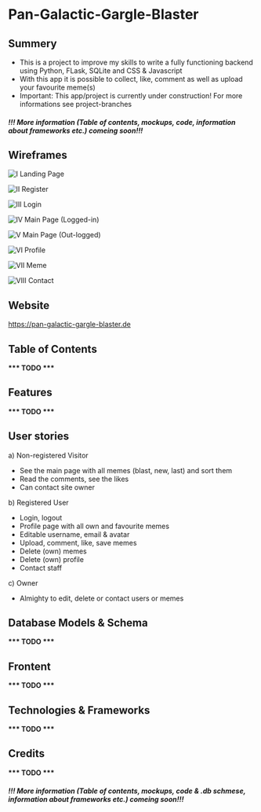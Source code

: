# Pan-Galactic-Gargle-Blaster

## Summery

- This is a project to improve my skills to write a fully functioning backend using Python, FLask, SQLite and CSS & Javascript
- With this app it is possible to collect, like, comment as well as upload your favourite meme(s)
- Important: This app/project is currently under construction! For more informations see project-branches

#### *!!! More information (Table of contents, mockups, code, information about frameworks etc.) comeing soon!!!*


## Wireframes

![I  Landing Page](https://user-images.githubusercontent.com/60796711/114477608-bf640880-9bfc-11eb-81e5-d4424539c4dd.png)

![II  Register](https://user-images.githubusercontent.com/60796711/114477637-d0ad1500-9bfc-11eb-88ff-db0580fa2b17.png)

![III  Login](https://user-images.githubusercontent.com/60796711/114477650-d73b8c80-9bfc-11eb-9d47-f3a57377a9df.png)

![IV  Main Page (Logged-in)](https://user-images.githubusercontent.com/60796711/114477656-d9055000-9bfc-11eb-93f2-14d48a3a329d.png)

![V  Main Page (Out-logged)](https://user-images.githubusercontent.com/60796711/114477659-dacf1380-9bfc-11eb-815a-1d032ed05658.png)

![VI  Profile](https://user-images.githubusercontent.com/60796711/114477665-dc004080-9bfc-11eb-85fb-678d61c3d010.png)

![VII  Meme](https://user-images.githubusercontent.com/60796711/114477669-dd316d80-9bfc-11eb-98a3-15336753d0a6.png)

![VIII  Contact](https://user-images.githubusercontent.com/60796711/114477672-defb3100-9bfc-11eb-8e52-c333d7a8e754.png)

## Website

https://pan-galactic-gargle-blaster.de

## Table of Contents

__*** TODO ***__

## Features

__*** TODO ***__

## User stories

a) Non-registered Visitor

* See the main page with all memes (blast, new, last) and sort them
* Read the comments, see the likes
* Can contact site owner

b) Registered User

* Login, logout
* Profile page with all own and favourite memes
* Editable username, email & avatar
* Upload, comment, like, save memes
* Delete (own) memes
* Delete (own) profile
* Contact staff

c) Owner

* Almighty to edit, delete or contact users or memes 

## Database Models & Schema

__*** TODO ***__

## Frontent

__*** TODO ***__

## Technologies & Frameworks

__*** TODO ***__

## Credits

__*** TODO ***__

#### *!!! More information (Table of contents, mockups, code & .db schmese, information about frameworks etc.) comeing soon!!!*




